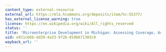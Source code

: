 ```yaml
---
content_type: external-resource
external_url: https://mla.hcommons.org/deposits/item/hc:55377/
has_external_license_warning: true
license: https://en.wikipedia.org/wiki/All_rights_reserved
status: ''
title: 'Microenterprise Development in Michigan: Assessing Coverage, Access and Outreach'
uid: e911cb6b-dd39-4a33-972b-0196671303c9
wayback_url: ''
---
```

